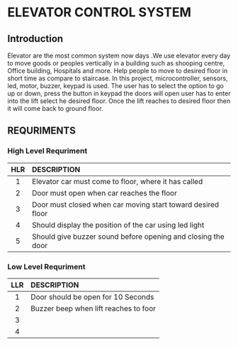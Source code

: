# ELEVATOR CONTROL SYSTEM

## Introduction
   Elevator are the most common system now days .We use elevator every day to move goods or peoples vertically in a building such as shooping centre, Office building, Hospitals and more. Help people to move to desired floor in short time as compare to staircase.
   In this project, microcontroller, sensors, led, motor, buzzer, keypad is used. The user has to select the option to go up or down, press the button in keypad the doors will open user has to enter into the lift select he desired floor. Once the lift reaches to desired floor then it will come back to ground floor.
   
 ## REQURIMENTS
   
   ### High Level Requriment
   
   | HLR |DESCRIPTION|
   |:----:|:--------------------------------------------------|
   |1|Elevator car must come to floor, where it has called|
   |2|Door must open when car reaches the floor|
   |3|Door must closed when car moving start toward desired floor|
   |4|Should display the position of the car using led light|
   |5|Should give buzzer sound before opening and closing the door|
   
   ### Low Level Requriment
   
   | LLR |DESCRIPTION|
   |:----:|:--------------------------------------------------|
   |1|Door should be open for 10 Seconds|
   |2|Buzzer beep when lift reaches to foor|
   |3||
   |4||
   
